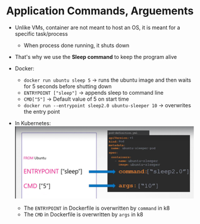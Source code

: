 # Application Commands, Arguements

- Unlike VMs, container are not meant to host an OS, it is meant for a specific task/process
  - When process done running, it shuts down
- That's why we use the **Sleep command** to keep the program alive
- Docker:

  - `docker run ubuntu sleep 5` -> runs the ubuntu image and then waits for 5 seconds before shutting down
  - `ENTRYPOINT ["sleep"]` -> appends sleep to command line
  - `CMD["5"]` -> Default value of 5 on start time
  - `docker run --entrypoint sleep2.0 ubuntu-sleeper 10` -> overwrites the entry point

- In Kubernetes:
  ![alt text](./images/image_4.png)

  - The `ENTRYPOINT` in Dockerfile is overwritten by `command` in k8
  - The `CMD` in Dockerfile is overwritten by `args` in k8
